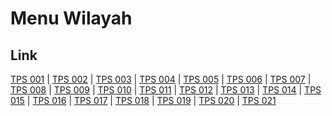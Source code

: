 # Menu Wilayah

## Link

[TPS 001](https://github.com/gigit-pemilu/pemilu-2024-51-bali/tree/main/pileg-dpr/hitung-suara/sub/51-bali/sub/01-jembrana/sub/02-mendoyo/sub/2009-yeh-sumbul/sub/001-tps)
 | 
[TPS 002](https://github.com/gigit-pemilu/pemilu-2024-51-bali/tree/main/pileg-dpr/hitung-suara/sub/51-bali/sub/01-jembrana/sub/02-mendoyo/sub/2009-yeh-sumbul/sub/002-tps)
 | 
[TPS 003](https://github.com/gigit-pemilu/pemilu-2024-51-bali/tree/main/pileg-dpr/hitung-suara/sub/51-bali/sub/01-jembrana/sub/02-mendoyo/sub/2009-yeh-sumbul/sub/003-tps)
 | 
[TPS 004](https://github.com/gigit-pemilu/pemilu-2024-51-bali/tree/main/pileg-dpr/hitung-suara/sub/51-bali/sub/01-jembrana/sub/02-mendoyo/sub/2009-yeh-sumbul/sub/004-tps)
 | 
[TPS 005](https://github.com/gigit-pemilu/pemilu-2024-51-bali/tree/main/pileg-dpr/hitung-suara/sub/51-bali/sub/01-jembrana/sub/02-mendoyo/sub/2009-yeh-sumbul/sub/005-tps)
 | 
[TPS 006](https://github.com/gigit-pemilu/pemilu-2024-51-bali/tree/main/pileg-dpr/hitung-suara/sub/51-bali/sub/01-jembrana/sub/02-mendoyo/sub/2009-yeh-sumbul/sub/006-tps)
 | 
[TPS 007](https://github.com/gigit-pemilu/pemilu-2024-51-bali/tree/main/pileg-dpr/hitung-suara/sub/51-bali/sub/01-jembrana/sub/02-mendoyo/sub/2009-yeh-sumbul/sub/007-tps)
 | 
[TPS 008](https://github.com/gigit-pemilu/pemilu-2024-51-bali/tree/main/pileg-dpr/hitung-suara/sub/51-bali/sub/01-jembrana/sub/02-mendoyo/sub/2009-yeh-sumbul/sub/008-tps)
 | 
[TPS 009](https://github.com/gigit-pemilu/pemilu-2024-51-bali/tree/main/pileg-dpr/hitung-suara/sub/51-bali/sub/01-jembrana/sub/02-mendoyo/sub/2009-yeh-sumbul/sub/009-tps)
 | 
[TPS 010](https://github.com/gigit-pemilu/pemilu-2024-51-bali/tree/main/pileg-dpr/hitung-suara/sub/51-bali/sub/01-jembrana/sub/02-mendoyo/sub/2009-yeh-sumbul/sub/010-tps)
 | 
[TPS 011](https://github.com/gigit-pemilu/pemilu-2024-51-bali/tree/main/pileg-dpr/hitung-suara/sub/51-bali/sub/01-jembrana/sub/02-mendoyo/sub/2009-yeh-sumbul/sub/011-tps)
 | 
[TPS 012](https://github.com/gigit-pemilu/pemilu-2024-51-bali/tree/main/pileg-dpr/hitung-suara/sub/51-bali/sub/01-jembrana/sub/02-mendoyo/sub/2009-yeh-sumbul/sub/012-tps)
 | 
[TPS 013](https://github.com/gigit-pemilu/pemilu-2024-51-bali/tree/main/pileg-dpr/hitung-suara/sub/51-bali/sub/01-jembrana/sub/02-mendoyo/sub/2009-yeh-sumbul/sub/013-tps)
 | 
[TPS 014](https://github.com/gigit-pemilu/pemilu-2024-51-bali/tree/main/pileg-dpr/hitung-suara/sub/51-bali/sub/01-jembrana/sub/02-mendoyo/sub/2009-yeh-sumbul/sub/014-tps)
 | 
[TPS 015](https://github.com/gigit-pemilu/pemilu-2024-51-bali/tree/main/pileg-dpr/hitung-suara/sub/51-bali/sub/01-jembrana/sub/02-mendoyo/sub/2009-yeh-sumbul/sub/015-tps)
 | 
[TPS 016](https://github.com/gigit-pemilu/pemilu-2024-51-bali/tree/main/pileg-dpr/hitung-suara/sub/51-bali/sub/01-jembrana/sub/02-mendoyo/sub/2009-yeh-sumbul/sub/016-tps)
 | 
[TPS 017](https://github.com/gigit-pemilu/pemilu-2024-51-bali/tree/main/pileg-dpr/hitung-suara/sub/51-bali/sub/01-jembrana/sub/02-mendoyo/sub/2009-yeh-sumbul/sub/017-tps)
 | 
[TPS 018](https://github.com/gigit-pemilu/pemilu-2024-51-bali/tree/main/pileg-dpr/hitung-suara/sub/51-bali/sub/01-jembrana/sub/02-mendoyo/sub/2009-yeh-sumbul/sub/018-tps)
 | 
[TPS 019](https://github.com/gigit-pemilu/pemilu-2024-51-bali/tree/main/pileg-dpr/hitung-suara/sub/51-bali/sub/01-jembrana/sub/02-mendoyo/sub/2009-yeh-sumbul/sub/019-tps)
 | 
[TPS 020](https://github.com/gigit-pemilu/pemilu-2024-51-bali/tree/main/pileg-dpr/hitung-suara/sub/51-bali/sub/01-jembrana/sub/02-mendoyo/sub/2009-yeh-sumbul/sub/020-tps)
 | 
[TPS 021](https://github.com/gigit-pemilu/pemilu-2024-51-bali/tree/main/pileg-dpr/hitung-suara/sub/51-bali/sub/01-jembrana/sub/02-mendoyo/sub/2009-yeh-sumbul/sub/021-tps)

